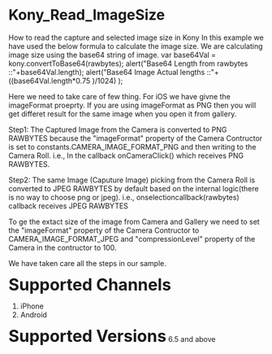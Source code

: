# Kony_Read_ImageSize
How to read the capture and selected image size in Kony
In this example we have used the below formula to calculate the image size. We are calculating image size using the base64 string of image.
var base64Val = kony.convertToBase64(rawbytes); 
alert("Base64 Length from rawbytes ::"+base64Val.length); 
alert("Base64 Image Actual lengths ::"+ ((base64Val.length*0.75 )/1024) );

Here we need to take care of few thing. For iOS we have givne the imageFormat proeprty. If you are using imageFormat as PNG then you will get differet result for the same image when you open it from gallery.

Step1: The Captured Image from the Camera is converted to PNG RAWBYTES because the "imageFormat" property of the Camera Contructor is set to constants.CAMERA_IMAGE_FORMAT_PNG and then writing to the Camera Roll.
i.e., In the callback onCameraClick() which receives PNG RAWBYTES.

Step2: The same Image (Caputure Image) picking from the Camera Roll is converted to JPEG RAWBYTES by default based on the internal logic(there is no way to choose png or jpeg).
i.e., onselectioncallback(rawbytes) callback receives JPEG RAWBYTES

To ge the extact size of the image from Camera and Gallery we need to set the "imageFormat" property of the Camera Contructor to CAMERA_IMAGE_FORMAT_JPEG and "compressionLevel" property of the Camera in the contructor to  100.

We have taken care all the steps in our sample.

<font size="6"><b>Supported Channels</b></font>
1) iPhone
2) Android

<font size="6"><b>Supported Versions</b></font>
6.5 and above
